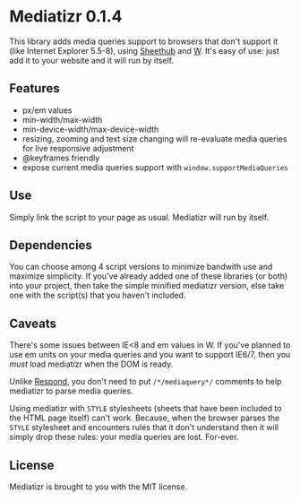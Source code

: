 Mediatizr 0.1.4
===============

This library adds media queries support to browsers that don't support it (like Internet Explorer 5.5-8), using [Sheethub](https://github.com/pyrsmk/Sheethub) and [W](https://github.com/pyrsmk/W). It's easy of use: just add it to your website and it will run by itself.

Features
--------

- px/em values
- min-width/max-width
- min-device-width/max-device-width
- resizing, zooming and text size changing will re-evaluate media queries for live responsive adjustment
- @keyframes friendly
- expose current media queries support with `window.supportMediaQueries`

Use
---

Simply link the script to your page as usual. Mediatizr will run by itself.

Dependencies
------------

You can choose among 4 script versions to minimize bandwith use and maximize simplicity. If you've already added one of these libraries (or both) into your project, then take the simple minified mediatizr version, else take one with the script(s) that you haven't included.

Caveats
-------

There's some issues between IE<8 and em values in W. If you've planned to use em units on your media queries and you want to support IE6/7, then you _must_ load mediatizr when the DOM is ready.

Unlike [Respond](https://github.com/scottjehl/Respond), you don't need to put `/*/mediaquery*/` comments to help mediatizr to parse media queries.

Using mediatizr with `STYLE` stylesheets (sheets that have been included to the HTML page itself) can't work. Because, when the browser parses the `STYLE` stylesheet and encounters rules that it don't understand then it will simply drop these rules: your media queries are lost. For-ever.

License
-------

Mediatizr is brought to you with the MIT license.
